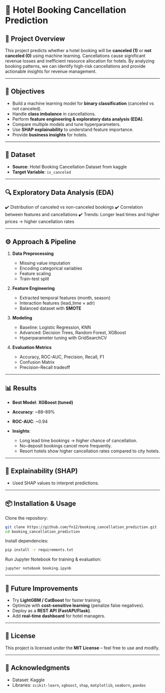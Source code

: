 # 🏨 Hotel Booking Cancellation Prediction

## 📌 Project Overview

This project predicts whether a hotel booking will be **canceled (1)** or **not canceled (0)** using machine learning.
Cancellations cause significant revenue losses and inefficient resource allocation for hotels.
By analyzing booking patterns, we can identify high-risk cancellations and provide actionable insights for revenue management.

---

## 🎯 Objectives

* Build a machine learning model for **binary classification** (canceled vs not canceled).
* Handle **class imbalance** in cancellations.
* Perform **feature engineering & exploratory data analysis (EDA)**.
* Compare multiple models and tune hyperparameters.
* Use **SHAP explainability** to understand feature importance.
* Provide **business insights** for hotels.

---

## 📂 Dataset

* **Source**: Hotel Booking Cancellation Dataset from kaggle
* **Target Variable**: `is_canceled`
---

## 🔍 Exploratory Data Analysis (EDA)

✔️ Distribution of canceled vs non-canceled bookings
✔️ Correlation between features and cancellations
✔️ Trends: Longer lead times and higher prices → higher cancellation rates

---

## ⚙️ Approach & Pipeline

1. **Data Preprocessing**

   * Missing value imputation
   * Encoding categorical variables
   * Feature scaling
   * Train-test split

2. **Feature Engineering**

   * Extracted temporal features (month, season)
   * Interaction features (lead\_time × adr)
   * Balanced dataset with **SMOTE**

3. **Modeling**

   * Baseline: Logistic Regression, KNN
   * Advanced: Decision Trees, Random Forest, XGBoost
   * Hyperparameter tuning with GridSearchCV

4. **Evaluation Metrics**

   * Accuracy, ROC-AUC, Precision, Recall, F1
   * Confusion Matrix
   * Precision-Recall tradeoff

---

## 📊 Results

* **Best Model**: **XGBoost (tuned)**
* **Accuracy**: \~88–89%
* **ROC-AUC**: \~0.94
* **Insights**:

  * Long lead time bookings → higher chance of cancellation.
  * No-deposit bookings cancel more frequently.
  * Resort hotels show higher cancellation rates compared to city hotels.

---

## 🧠 Explainability (SHAP)

* Used SHAP values to interpret predictions.

---

## 📦 Installation & Usage

Clone the repository:

```bash
git clone https://github.com/fn12/booking_cancellation_prediction.git
cd booking_cancellation_prediction
```

Install dependencies:

```bash
pip install -r requirements.txt
```

Run Jupyter Notebook for training & evaluation:

```bash
jupyter notebook booking.ipynb
```

---

## 📌 Future Improvements

* Try **LightGBM / CatBoost** for faster training.
* Optimize with **cost-sensitive learning** (penalize false negatives).
* Deploy as a **REST API (FastAPI/Flask)**.
* Add **real-time dashboard** for hotel managers.

---

## 📝 License

This project is licensed under the **MIT License** – feel free to use and modify.

---

## 🙌 Acknowledgments

* Dataset: Kaggle
* Libraries: `scikit-learn`, `xgboost`, `shap`, `matplotlib`, `seaborn`, `pandas`


